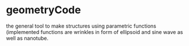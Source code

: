 # geometryCode
the general tool to make structures using parametric functions (implemented functions are wrinkles in form of ellipsoid and sine wave as well as nanotube.
